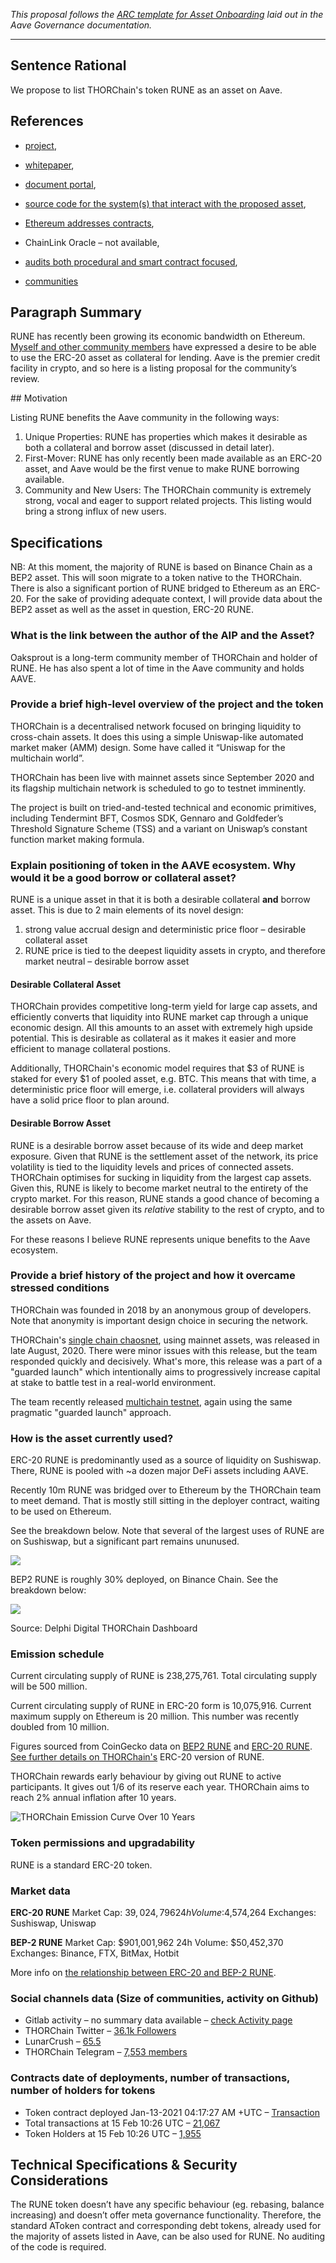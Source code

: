 _This proposal follows the [ARC template for Asset Onboarding](https://docs.aave.com/governance/aip-templates/template-asset-onboarding) laid out in the
Aave Governance documentation._

---

## Sentence Rational

We propose to list THORChain's token RUNE as an asset on Aave.

## References

- [project](https://thorchain.org),

- [whitepaper](https://rebase.foundation/network/thorchain/specification-document-walkthrough/whitepaper),

- [document portal](https://github.com/thorchain/Resources),

- [source code for the system(s) that interact with the proposed asset](https://gitlab.com/thorchain),

- [Ethereum addresses contracts](https://etherscan.io/address/0x3155ba85d5f96b2d030a4966af206230e46849cb),

- ChainLink Oracle – not available,

- [audits both procedural and smart contract focused](https://github.com/thorchain/Resources/tree/master/Audits),

- [communities](https://t.me/thorchain_org)

## Paragraph Summary

RUNE has recently been growing its economic bandwidth on Ethereum. [Myself and other community members](https://twitter.com/tannedoaksprout/status/1355565212972281856) have expressed a desire to be able to use the ERC-20 asset as collateral for lending. Aave is the premier credit facility in crypto, and so here is a listing proposal for the community’s review.

## Motivation

Listing RUNE benefits the Aave community in the following ways:

1. Unique Properties: RUNE has properties which makes it desirable as both a
   collateral and borrow asset (discussed in detail later).
2. First-Mover: RUNE has only recently been made available as an ERC-20 asset, and Aave would be the first venue to make RUNE borrowing available.
3. Community and New Users: The THORChain community is extremely strong, vocal and eager to support related projects. This listing would bring a strong influx of new users.

## Specifications

NB: At this moment, the majority of RUNE is based on Binance Chain as a BEP2
asset. This will soon migrate to a token native to the THORChain. There is also
a significant portion of RUNE bridged to Ethereum as an ERC-20. For the sake of
providing adequate context, I will provide data about the BEP2 asset as well as
the asset in question, ERC-20 RUNE.

### What is the link between the author of the AIP and the Asset?

Oaksprout is a long-term community member of THORChain and holder of RUNE. He has also spent a lot of time in the Aave community and holds AAVE.

### Provide a brief high-level overview of the project and the token

THORChain is a decentralised network focused on bringing liquidity to cross-chain assets. It does this using a simple Uniswap-like automated market maker (AMM) design. Some have called it “Uniswap for the multichain world”.

THORChain has been live with mainnet assets since September 2020 and its flagship multichain network is scheduled to go to testnet imminently.

The project is built on tried-and-tested technical and economic primitives, including Tendermint BFT, Cosmos SDK, Gennaro and Goldfeder’s Threshold Signature Scheme (TSS) and a variant on Uniswap’s constant function market making formula.

### Explain positioning of token in the AAVE ecosystem. Why would it be a good borrow or collateral asset?

RUNE is a unique asset in that it is both a desirable collateral
**and** borrow asset. This is due to 2 main elements of its novel design:

1. strong value accrual design and deterministic price floor – desirable collateral asset
2. RUNE price is tied to the deepest liquidity assets in crypto, and therefore
   market neutral – desirable borrow asset

#### Desirable Collateral Asset

THORChain provides competitive long-term yield for large cap assets, and efficiently converts that
liquidity into RUNE market cap through a unique economic design. All this
amounts to an asset with extremely high upside potential. This is desirable as
collateral as it makes it easier and more efficient to manage collateral postions.

Additionally, THORChain's economic model requires that $3 of RUNE is staked for
every $1 of pooled asset, e.g. BTC. This means that with time, a deterministic
price floor will emerge, i.e. collateral providers will always have a solid
price floor to plan around.

#### Desirable Borrow Asset

RUNE is a desirable borrow asset because of its wide and deep market exposure.
Given that RUNE is the settlement asset of the network, its price volatility is
tied to the liquidity levels and prices of connected assets. THORChain optimises
for sucking in liquidity from the largest cap assets. Given this, RUNE is likely
to become market neutral to the entirety of the crypto market. For this reason,
RUNE stands a good chance of becoming a desirable borrow asset given its
_relative_ stability to the rest of crypto, and to the assets on Aave.

For these reasons I believe RUNE represents unique benefits to the Aave ecosystem.

### Provide a brief history of the project and how it overcame stressed conditions

THORChain was founded in 2018 by an anonymous group of developers. Note that
anonymity is important design choice in securing the network.

THORChain's [single chain chaosnet](https://chaosnet.bepswap.com), using mainnet assets,
was released in late August, 2020. There were minor issues with this release,
but the team responded quickly and decisively. What's more, this release was a
part of a "guarded launch" which intentionally aims to progressively increase
capital at stake to battle test in a real-world environment.

The team recently released [multichain
testnet](https://testnet.asgard.exchange), again using the same pragmatic
"guarded launch" approach.

### How is the asset currently used?

ERC-20 RUNE is predominantly used as a source of liquidity on Sushiswap. There, RUNE is
pooled with ~a dozen major DeFi assets including AAVE.

Recently 10m RUNE was bridged over to Ethereum by the THORChain team to meet
demand. That is mostly still sitting in the deployer contract, waiting to be
used on Ethereum.

See the breakdown below. Note that several of the largest uses of RUNE are on
Sushiswap, but a significant part remains ununused.

![](https://i.imgur.com/YlZOuxr.png)

BEP2 RUNE is roughly 30% deployed, on Binance Chain. See the breakdown below:

![](https://i.imgur.com/nVmSEe1.png)

Source: Delphi Digital THORChain Dashboard

### Emission schedule

Current circulating supply of RUNE is 238,275,761. Total circulating supply will
be 500 million.

Current circulating supply of RUNE in ERC-20 form is 10,075,916. Current maximum
supply on Ethereum is 20 million. This number was recently doubled from
10 million.

Figures sourced from CoinGecko data on [BEP2
RUNE](https://www.coingecko.com/en/coins/thorchain) and [ERC-20
RUNE](https://www.coingecko.com/en/coins/thorchain-erc20). [See further details
on THORChain's](https://governance.aave.com/t/listing-proposal-add-rune-erc-20-thorchain/2239/4?u=oaksprout) ERC-20 version of RUNE.

THORChain rewards early behaviour by giving out RUNE to active participants. It
gives out 1/6 of its reserve each year. THORChain aims to reach 2% annual
inflation after 10 years.

![THORChain Emission Curve Over 10 Years](https://cdn.sanity.io/images/6vy4jhfn/production/74a2ff473174aaa37eb02499abcc656c587584ba-1356x808.png)

### Token permissions and upgradability

RUNE is a standard ERC-20 token.

### Market data

**ERC-20 RUNE**
Market Cap: $39,024,796
24h Volume:$4,574,264
Exchanges: Sushiswap, Uniswap

**BEP-2 RUNE**
Market Cap: $901,001,962
24h Volume: $50,452,370
Exchanges: Binance, FTX, BitMax, Hotbit

More info on [the relationship between ERC-20 and BEP-2 RUNE](https://governance.aave.com/t/listing-proposal-add-rune-erc-20-thorchain/2239/4?u=oaksprout).

### Social channels data (Size of communities, activity on Github)

- Gitlab activity – no summary data available – [check Activity page](https://gitlab.com/groups/thorchain/-/activity)
- THORChain Twitter – [36.1k Followers](https://twitter.com/thorchain_org)
- LunarCrush – [65.5](https://lunarcrush.com/coins/rune/thorchain?section=galaxy-score&interval=1%20Year)
- THORChain Telegram – [7,553 members](https://t.me/thorchain_org)

### Contracts date of deployments, number of transactions, number of holders for tokens

- Token contract deployed Jan-13-2021 04:17:27 AM +UTC – [Transaction](https://etherscan.io/tx/0xcb1088b48bca2aaf34e51c9a3629153762bda0cee4b0154464830e1a79f2f16f)
- Total transactions at 15 Feb 10:26 UTC – [21,067](https://etherscan.io/token/0x3155ba85d5f96b2d030a4966af206230e46849cb)
- Token Holders at 15 Feb 10:26 UTC – [1,955](https://etherscan.io/token/0x3155ba85d5f96b2d030a4966af206230e46849cb#balances)

## Technical Specifications & Security Considerations

The RUNE token doesn’t have any specific behaviour (eg. rebasing, balance
increasing) and doesn’t offer meta governance functionality. Therefore, the
standard AToken contract and corresponding debt tokens, already used for the
majority of assets listed in Aave, can be also used for RUNE. No auditing of the
code is required.
